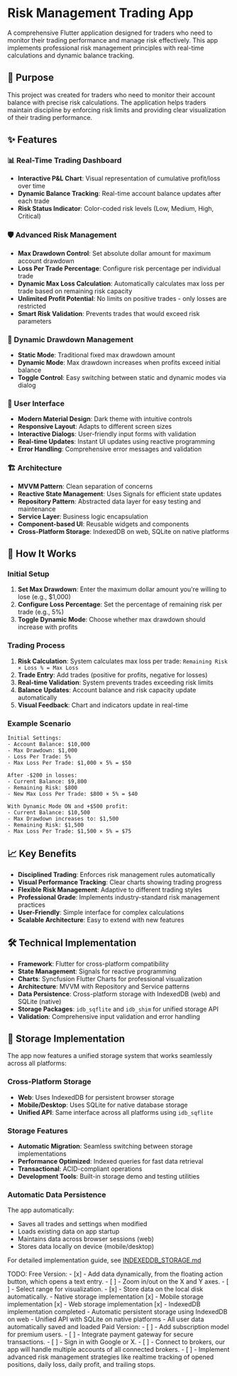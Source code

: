 # Risk Management Trading App

A comprehensive Flutter application designed for traders who need to monitor their trading performance and manage risk effectively. This app implements professional risk management principles with real-time calculations and dynamic balance tracking.

## 🎯 Purpose

This project was created for traders who need to monitor their account balance with precise risk calculations. The application helps traders maintain discipline by enforcing risk limits and providing clear visualization of their trading performance.

## ✨ Features

### 📊 Real-Time Trading Dashboard
- **Interactive P&L Chart**: Visual representation of cumulative profit/loss over time
- **Dynamic Balance Tracking**: Real-time account balance updates after each trade
- **Risk Status Indicator**: Color-coded risk levels (Low, Medium, High, Critical)

### 🛡️ Advanced Risk Management
- **Max Drawdown Control**: Set absolute dollar amount for maximum account drawdown
- **Loss Per Trade Percentage**: Configure risk percentage per individual trade
- **Dynamic Max Loss Calculation**: Automatically calculates max loss per trade based on remaining risk capacity
- **Unlimited Profit Potential**: No limits on positive trades - only losses are restricted
- **Smart Risk Validation**: Prevents trades that would exceed risk parameters

### 🔄 Dynamic Drawdown Management
- **Static Mode**: Traditional fixed max drawdown amount
- **Dynamic Mode**: Max drawdown increases when profits exceed initial balance
- **Toggle Control**: Easy switching between static and dynamic modes via dialog

### 📱 User Interface
- **Modern Material Design**: Dark theme with intuitive controls
- **Responsive Layout**: Adapts to different screen sizes
- **Interactive Dialogs**: User-friendly input forms with validation
- **Real-time Updates**: Instant UI updates using reactive programming
- **Error Handling**: Comprehensive error messages and validation

### 🏗️ Architecture
- **MVVM Pattern**: Clean separation of concerns
- **Reactive State Management**: Uses Signals for efficient state updates
- **Repository Pattern**: Abstracted data layer for easy testing and maintenance
- **Service Layer**: Business logic encapsulation
- **Component-based UI**: Reusable widgets and components
- **Cross-Platform Storage**: IndexedDB on web, SQLite on native platforms

## 🔧 How It Works

### Initial Setup
1. **Set Max Drawdown**: Enter the maximum dollar amount you're willing to lose (e.g., $1,000)
2. **Configure Loss Percentage**: Set the percentage of remaining risk per trade (e.g., 5%)
3. **Toggle Dynamic Mode**: Choose whether max drawdown should increase with profits

### Trading Process
1. **Risk Calculation**: System calculates max loss per trade: `Remaining Risk × Loss % = Max Loss`
2. **Trade Entry**: Add trades (positive for profits, negative for losses)
3. **Real-time Validation**: System prevents trades exceeding risk limits
4. **Balance Updates**: Account balance and risk capacity update automatically
5. **Visual Feedback**: Chart and indicators update in real-time

### Example Scenario
```
Initial Settings:
- Account Balance: $10,000
- Max Drawdown: $1,000
- Loss Per Trade: 5%
- Max Loss Per Trade: $1,000 × 5% = $50

After -$200 in losses:
- Current Balance: $9,800
- Remaining Risk: $800
- New Max Loss Per Trade: $800 × 5% = $40

With Dynamic Mode ON and +$500 profit:
- Current Balance: $10,500
- Max Drawdown increases to: $1,500
- Remaining Risk: $1,500
- Max Loss Per Trade: $1,500 × 5% = $75
```

## 📈 Key Benefits

- **Disciplined Trading**: Enforces risk management rules automatically
- **Visual Performance Tracking**: Clear charts showing trading progress
- **Flexible Risk Management**: Adaptive to different trading styles
- **Professional Grade**: Implements industry-standard risk management practices
- **User-Friendly**: Simple interface for complex calculations
- **Scalable Architecture**: Easy to extend with new features

## 🛠️ Technical Implementation

- **Framework**: Flutter for cross-platform compatibility
- **State Management**: Signals for reactive programming
- **Charts**: Syncfusion Flutter Charts for professional visualization
- **Architecture**: MVVM with Repository and Service patterns
- **Data Persistence**: Cross-platform storage with IndexedDB (web) and SQLite (native)
- **Storage Packages**: `idb_sqflite` and `idb_shim` for unified storage API
- **Validation**: Comprehensive input validation and error handling

## 💾 Storage Implementation

The app now features a unified storage system that works seamlessly across all platforms:

### Cross-Platform Storage
- **Web**: Uses IndexedDB for persistent browser storage
- **Mobile/Desktop**: Uses SQLite for native database storage
- **Unified API**: Same interface across all platforms using `idb_sqflite`

### Storage Features
- **Automatic Migration**: Seamless switching between storage implementations
- **Performance Optimized**: Indexed queries for fast data retrieval
- **Transactional**: ACID-compliant operations
- **Development Tools**: Built-in storage demo and testing utilities

### Automatic Data Persistence
The app automatically:
- Saves all trades and settings when modified
- Loads existing data on app startup  
- Maintains data across browser sessions (web)
- Stores data locally on device (mobile/desktop)

For detailed implementation guide, see [INDEXEDDB_STORAGE.md](INDEXEDDB_STORAGE.md)

TODO:
  Free Version:
    - [x] - Add data dynamically, from the floating action button, which opens a text entry.
    - [ ] - Zoom in/out on the X and Y axes.
    - [ ] - Select range for visualization.
    - [x] - Store data on the local disk automatically.
            - Native storage implementation [x]
            - Mobile storage implementation [x] 
            - Web storage implementation [x] - IndexedDB implementation completed
              - Automatic persistent storage using IndexedDB on web
              - Unified API with SQLite on native platforms
              - All user data automatically saved and loaded
  Paid Version:
    - [ ] - Add subscription model for premium users.
    - [ ] - Integrate payment gateway for secure transactions.
    - [ ] - Sign in with Google or X.
    - [ ] - Connect to brokers, our app will handle multiple accounts of all connected brokers.
    - [ ] - Implement advanced risk management strategies like realtime tracking of opened positions, daily loss, daily profit, and trailing stops.
